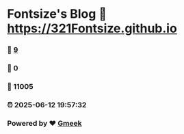 # Fontsize's Blog :link: https://321Fontsize.github.io 
### :page_facing_up: [9](https://321Fontsize.github.io/tag.html) 
### :speech_balloon: 0 
### :hibiscus: 11005 
### :alarm_clock: 2025-06-12 19:57:32 
### Powered by :heart: [Gmeek](https://github.com/Meekdai/Gmeek)
